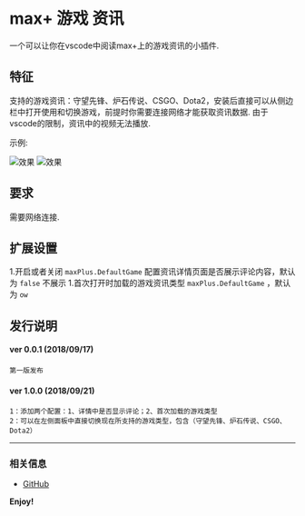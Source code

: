 # max+ 游戏 资讯

一个可以让你在vscode中阅读max+上的游戏资讯的小插件.

## 特征

支持的游戏资讯：守望先锋、炉石传说、CSGO、Dota2，安装后直接可以从侧边栏中打开使用和切换游戏，前提时你需要连接网络才能获取资讯数据.
由于vscode的限制，资讯中的视频无法播放.

示例:

![效果](https://user-images.githubusercontent.com/14969576/45872603-0120cf80-bdc3-11e8-89c0-27cef2b84185.gif)
![效果](https://user-images.githubusercontent.com/14969576/45874109-a2f5eb80-bdc6-11e8-839e-46dff1f04a80.png)

## 要求

需要网络连接.

## 扩展设置

1.开启或者关闭 `maxPlus.DefaultGame` 配置资讯详情页面是否展示评论内容，默认为 `false` 不展示
1.首次打开时加载的游戏资讯类型 `maxPlus.DefaultGame` ，默认为 `ow` 


## 发行说明

#### ver 0.0.1 (2018/09/17)
	第一版发布
#### ver 1.0.0 (2018/09/21)
	1：添加两个配置：1、详情中是否显示评论；2、首次加载的游戏类型
	2：可以在左侧面板中直接切换现在所支持的游戏类型，包含（守望先锋、炉石传说、CSGO、Dota2）

-----------------------------------------------------------------------------------------------------------


### 相关信息

* [GitHub](https://github.com/AShujiao/vscode-maxPlus)

**Enjoy!**
